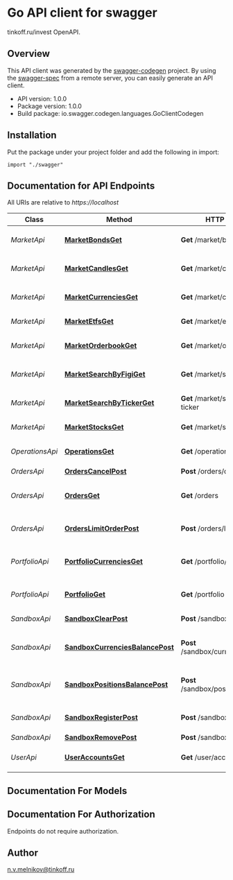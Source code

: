 # Go API client for swagger

tinkoff.ru/invest OpenAPI.

## Overview
This API client was generated by the [swagger-codegen](https://github.com/swagger-api/swagger-codegen) project.  By using the [swagger-spec](https://github.com/swagger-api/swagger-spec) from a remote server, you can easily generate an API client.

- API version: 1.0.0
- Package version: 1.0.0
- Build package: io.swagger.codegen.languages.GoClientCodegen

## Installation
Put the package under your project folder and add the following in import:
```golang
import "./swagger"
```

## Documentation for API Endpoints

All URIs are relative to *https://localhost*

Class | Method | HTTP request | Description
------------ | ------------- | ------------- | -------------
*MarketApi* | [**MarketBondsGet**](docs/MarketApi.md#marketbondsget) | **Get** /market/bonds | Получение списка облигаций
*MarketApi* | [**MarketCandlesGet**](docs/MarketApi.md#marketcandlesget) | **Get** /market/candles | Получение исторических свечей по FIGI
*MarketApi* | [**MarketCurrenciesGet**](docs/MarketApi.md#marketcurrenciesget) | **Get** /market/currencies | Получение списка валютных пар
*MarketApi* | [**MarketEtfsGet**](docs/MarketApi.md#marketetfsget) | **Get** /market/etfs | Получение списка ETF
*MarketApi* | [**MarketOrderbookGet**](docs/MarketApi.md#marketorderbookget) | **Get** /market/orderbook | Получение исторических стакана по FIGI
*MarketApi* | [**MarketSearchByFigiGet**](docs/MarketApi.md#marketsearchbyfigiget) | **Get** /market/search/by-figi | Получение инструмента по FIGI
*MarketApi* | [**MarketSearchByTickerGet**](docs/MarketApi.md#marketsearchbytickerget) | **Get** /market/search/by-ticker | Получение инструмента по тикеру
*MarketApi* | [**MarketStocksGet**](docs/MarketApi.md#marketstocksget) | **Get** /market/stocks | Получение списка акций
*OperationsApi* | [**OperationsGet**](docs/OperationsApi.md#operationsget) | **Get** /operations | Получение списка операций
*OrdersApi* | [**OrdersCancelPost**](docs/OrdersApi.md#orderscancelpost) | **Post** /orders/cancel | Отмена заявки
*OrdersApi* | [**OrdersGet**](docs/OrdersApi.md#ordersget) | **Get** /orders | Получение списка активных заявок
*OrdersApi* | [**OrdersLimitOrderPost**](docs/OrdersApi.md#orderslimitorderpost) | **Post** /orders/limit-order | Создание лимитной заявки
*PortfolioApi* | [**PortfolioCurrenciesGet**](docs/PortfolioApi.md#portfoliocurrenciesget) | **Get** /portfolio/currencies | Получение валютных активов клиента
*PortfolioApi* | [**PortfolioGet**](docs/PortfolioApi.md#portfolioget) | **Get** /portfolio | Получение портфеля клиента
*SandboxApi* | [**SandboxClearPost**](docs/SandboxApi.md#sandboxclearpost) | **Post** /sandbox/clear | Удаление всех позиций
*SandboxApi* | [**SandboxCurrenciesBalancePost**](docs/SandboxApi.md#sandboxcurrenciesbalancepost) | **Post** /sandbox/currencies/balance | Выставление баланса по валютным позициям
*SandboxApi* | [**SandboxPositionsBalancePost**](docs/SandboxApi.md#sandboxpositionsbalancepost) | **Post** /sandbox/positions/balance | Выставление баланса по инструментным позициям
*SandboxApi* | [**SandboxRegisterPost**](docs/SandboxApi.md#sandboxregisterpost) | **Post** /sandbox/register | Регистрация клиента в sandbox
*SandboxApi* | [**SandboxRemovePost**](docs/SandboxApi.md#sandboxremovepost) | **Post** /sandbox/remove | Удаление счета
*UserApi* | [**UserAccountsGet**](docs/UserApi.md#useraccountsget) | **Get** /user/accounts | Получение брокерских счетов клиента


## Documentation For Models



## Documentation For Authorization
 Endpoints do not require authorization.


## Author

n.v.melnikov@tinkoff.ru

